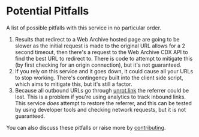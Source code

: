 # Potential Pitfalls

A list of possible pitfalls with this service in no particular order.

1. Results that redirect to a Web Archive hosted page are going to be slower as the initial request is made to the original URL allows for a 2 second timeout, then there's a request to the Web Archive CDX API to find the best URL to redirect to. There is code to attempt to mitigate this (by first checking for an origin connection), but it's not guaranteed.
2. If you rely on this service and it goes down, it could cause all your URLs to stop working. There's contingency built into the client side script, which aims to mitigate this, but it's still a factor.
3. Because all outbound URLs go through [unrot.link](https://unrot.link) the referrer could be lost. This is a problem if you're using analytics to track inbound links. This service _does_ attempt to restore the referrer, and this can be tested by using developer tools and checking network requests, but it is not guaranteed.

You can also discuss these pitfalls or raise more by [contributing](https://github.com/remy/unrot.link/issues/new).
